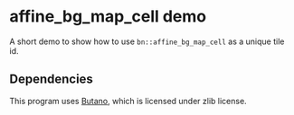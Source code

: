 # affine_bg_map_cell demo

A short demo to show how to use `bn::affine_bg_map_cell` as a unique tile id.

## Dependencies

This program uses [Butano](https://github.com/GValiente/butano), which is licensed under zlib license.
